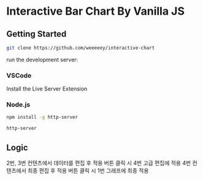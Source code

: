 # Interactive Bar Chart By Vanilla JS

## Getting Started

```bash
git clone https://github.com/weeeeey/interactive-chart
```

run the development server:

### VSCode

Install the Live Server Extension

### Node.js

```bash
npm install -g http-server
```

```bash
http-server
```

## Logic

2번, 3번 컨텐츠에서 데이터를 편집 후 적용 버튼 클릭 시 4번 고급 편집에 적용
4번 컨텐츠에서 최종 편집 후 적용 버튼 클릭 시 1번 그래프에 최종 적용
